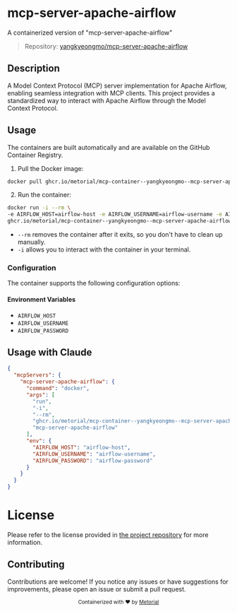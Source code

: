 
# mcp-server-apache-airflow

A containerized version of "mcp-server-apache-airflow"

> Repository: [yangkyeongmo/mcp-server-apache-airflow](https://github.com/yangkyeongmo/mcp-server-apache-airflow)

## Description

A Model Context Protocol (MCP) server implementation for Apache Airflow, enabling seamless integration with MCP clients. This project provides a standardized way to interact with Apache Airflow through the Model Context Protocol.


## Usage

The containers are built automatically and are available on the GitHub Container Registry.

1. Pull the Docker image:

```bash
docker pull ghcr.io/metorial/mcp-container--yangkyeongmo--mcp-server-apache-airflow--mcp-server-apache-airflow
```

2. Run the container:

```bash
docker run -i --rm \ 
-e AIRFLOW_HOST=airflow-host -e AIRFLOW_USERNAME=airflow-username -e AIRFLOW_PASSWORD=airflow-password \
ghcr.io/metorial/mcp-container--yangkyeongmo--mcp-server-apache-airflow--mcp-server-apache-airflow  "mcp-server-apache-airflow"
```

- `--rm` removes the container after it exits, so you don't have to clean up manually.
- `-i` allows you to interact with the container in your terminal.



### Configuration

The container supports the following configuration options:




#### Environment Variables

- `AIRFLOW_HOST`
- `AIRFLOW_USERNAME`
- `AIRFLOW_PASSWORD`




## Usage with Claude

```json
{
  "mcpServers": {
    "mcp-server-apache-airflow": {
      "command": "docker",
      "args": [
        "run",
        "-i",
        "--rm",
        "ghcr.io/metorial/mcp-container--yangkyeongmo--mcp-server-apache-airflow--mcp-server-apache-airflow",
        "mcp-server-apache-airflow"
      ],
      "env": {
        "AIRFLOW_HOST": "airflow-host",
        "AIRFLOW_USERNAME": "airflow-username",
        "AIRFLOW_PASSWORD": "airflow-password"
      }
    }
  }
}
```

# License

Please refer to the license provided in [the project repository](https://github.com/yangkyeongmo/mcp-server-apache-airflow) for more information.

## Contributing

Contributions are welcome! If you notice any issues or have suggestions for improvements, please open an issue or submit a pull request.

<div align="center">
  <sub>Containerized with ❤️ by <a href="https://metorial.com">Metorial</a></sub>
</div>
  